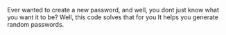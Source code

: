 Ever wanted to create a new password, and well, you dont just know what you want it to be?
Well, this code solves that for you 
It helps you generate random passwords.
